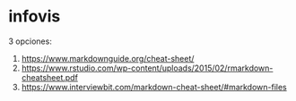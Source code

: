# infovis

3 opciones:
1. https://www.markdownguide.org/cheat-sheet/
2. https://www.rstudio.com/wp-content/uploads/2015/02/rmarkdown-cheatsheet.pdf
3. https://www.interviewbit.com/markdown-cheat-sheet/#markdown-files

